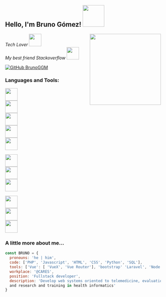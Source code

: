 <h2> Hello, I'm Bruno Gómez! <img src="https://media.giphy.com/media/3owyplYLWlGFQk9mF2/giphy.gif" width="70"></h2>
<img align='right' src="https://media.giphy.com/media/Vf3ZKdillTMOOaOho0/giphy.gif" width="230">

<p><em>Tech Lover <img src="https://media.giphy.com/media/nERMP8fuaZqvM6i94v/giphy.gif" width="40">
</br>
My best friend Stackoverflow <img src="https://media.giphy.com/media/ZZg7XJ7Bs9ipwU2KLc/giphy.gif" width="40"> 
</em></p>

[![GitHub BrunoGGM](https://img.shields.io/github/followers/BrunoGGM?label=follow&style=social)](https://github.com/BrunoGGM)


### Languages and Tools:


<code><img src="https://media.giphy.com/media/JqDcpPX8vWahUny0pE/giphy.gif" width="40"> </code>
<code><img src="https://media.giphy.com/media/ln7z2eWriiQAllfVcn/giphy.gif" width="40"> </code>
<code><img src="https://media.giphy.com/media/LMt9638dO8dftAjtco/giphy.gif" width="40"> </code>
<code><img src="https://media.giphy.com/media/XAxylRMCdpbEWUAvr8/giphy.gif" width="40"> </code>
<code><img src="https://media.giphy.com/media/fsEaZldNC8A1PJ3mwp/giphy.gif" width="40"> </code>

<code><img src="https://media.giphy.com/media/VgGthkhUvGgOit7Y9i/giphy.gif" width="40"> </code>
<code><img src="https://media.giphy.com/media/kHlrPbN9zaoOo7KXDo/giphy.gif" width="40"> </code>
<code><img src="https://media.giphy.com/media/kdFc8fubgS31b8DsVu/giphy.gif" width="40"> </code>

<code><img src="https://media.giphy.com/media/KzJkzjggfGN5Py6nkT/giphy.gif" width="40"> </code>
<code><img src="https://media.giphy.com/media/Sr8xDpMwVKOHUWDVRD/giphy.gif" width="40"> </code>
<code><img src="https://media.giphy.com/media/IdyAQJVN2kVPNUrojM/giphy.gif" width="40"> </code>


### A little more about me...  

```javascript
const BRUNO = {
  pronouns: 'he | him',
  code: ['PHP', 'Javascript', 'HTML', 'CSS', 'Python', 'SQL'],
  tools: ['Vue': [ 'VueX', 'Vue Router'], 'bootstrap' 'Laravel', 'Node', 'Azure', 'LHC Forms'],
  workplace: '@CARES',
  position: 'Fullstack developer',
  description: 'Develop web systems oriented to telemedicine, evaluation of health technologies 
  and research and training in health informatics'
}
```
